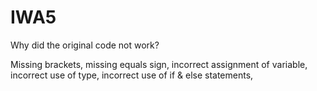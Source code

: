 # IWA5

Why did the original code not work?

Missing brackets, missing equals sign, incorrect assignment of variable, incorrect use of type, incorrect use of if & else statements,
